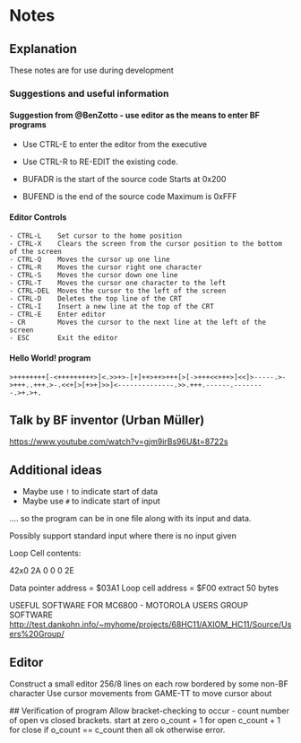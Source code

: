 # Notes

## Explanation

These notes are for use during development

### Suggestions and useful information

#### Suggestion from @BenZotto - use editor as the means to enter BF programs

- Use CTRL-E to enter the editor from the executive
- Use CTRL-R to RE-EDIT the existing code.

- BUFADR  is the start of the source code   Starts at 0x200
- BUFEND  is the end of the source code     Maximum is 0xFFF

#### Editor Controls

    - CTRL-L    Set cursor to the home position
    - CTRL-X    Clears the screen from the cursor position to the bottom of the screen
    - CTRL-Q    Moves the cursor up one line
    - CTRL-R    Moves the cursor right one character
    - CTRL-S    Moves the cursor down one line
    - CTRL-T    Moves the cursor one character to the left
    - CTRL-DEL  Moves the cursor to the left of the screen
    - CTRL-D    Deletes the top line of the CRT
    - CTRL-I    Insert a new line at the top of the CRT
    - CTRL-E    Enter editor
    - CR        Moves the cursor to the next line at the left of the screen
    - ESC       Exit the editor

#### Hello World! program

```brainfuck
>++++++++[-<+++++++++>]<.>>+>-[+]++>++>+++[>[->+++<<+++>]<<]>-----.>->+++..+++.>-.<<+[>[+>+]>>]<--------------.>>.+++.------.--------.>+.>+.
```

## Talk by BF inventor (Urban Müller)

<https://www.youtube.com/watch?v=gjm9irBs96U&t=8722s>

## Additional ideas

- Maybe use `!` to indicate start of data
- Maybe use `#` to indicate start of input

.... so the program can be in one file along with its input and data.

Possibly support standard input where there is no input given

Loop Cell contents:

42x0
2A
0
0
0
2E

Data pointer address = $03A1
Loop cell address = $F00
extract 50 bytes

USEFUL SOFTWARE FOR MC6800 - MOTOROLA USERS GROUP SOFTWARE
http://test.dankohn.info/~myhome/projects/68HC11/AXIOM_HC11/Source/Users%20Group/




## Editor
Construct a small editor 256/8 lines on each row bordered by some non-BF character
Use cursor movements from GAME-TT to move cursor about

## Verification of program
Allow bracket-checking to occur - count number of open vs closed brackets.
start at zero 
    o_count + 1 for open
    c_count + 1 for close
if o_count == c_count then all ok otherwise error.

